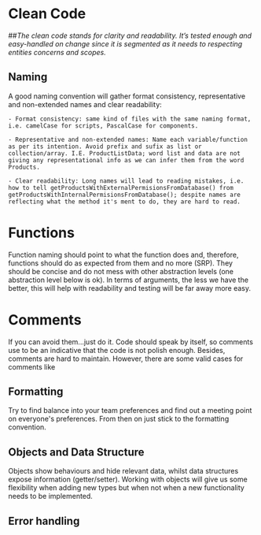 # Clean Code

##_The clean code stands for clarity and readability. It’s tested enough and easy-handled on change since it is segmented as it needs to respecting entities concerns and scopes._ 

## Naming

A good naming convention will gather format consistency, representative and non-extended names and clear readability:

    - Format consistency: same kind of files with the same naming format, i.e. camelCase for scripts, PascalCase for components.

    - Representative and non-extended names: Name each variable/function as per its intention. Avoid prefix and sufix as list or collection/array. I.E. ProductListData; word list and data are not giving any representational info as we can infer them from the word Products. 

    - Clear readability: Long names will lead to reading mistakes, i.e. how to tell getProductsWithExternalPermisionsFromDatabase() from getProductsWithInternalPermisionsFromDatabase(); despite names are reflecting what the method it's ment to do, they are hard to read.

# Functions

 Function naming should point to what the function does and, therefore, functions should do as expected from them and no more (SRP). They should be concise and do not mess with other abstraction levels (one abstraction level below is ok). In terms of arguments, the less we have the better, this will help with readability and testing will be far away more easy. 


# Comments

If you can avoid them...just do it. Code should speak by itself, so comments use to be an indicative that the code is not polish enough. Besides, comments are hard to maintain. However, there are some valid cases for comments like 

## Formatting

Try to find balance into your team preferences and find out a meeting point on everyone's preferences. From then on just stick to the formatting convention.

## Objects and Data Structure

Objects show behaviours and hide relevant data, whilst data structures expose information (getter/setter). Working with objects will give us some flexibility when adding new types but when not when a new functionality needs to be implemented. 

## Error handling

